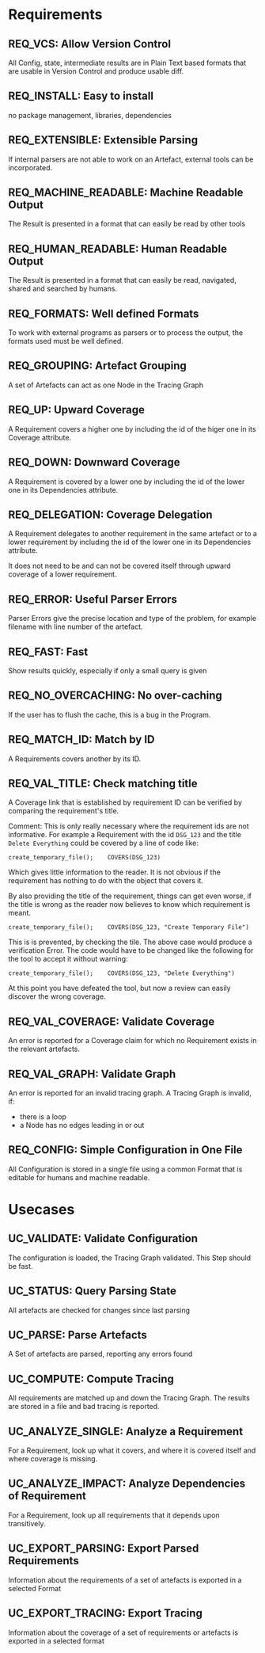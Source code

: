 
# Requirements

## REQ_VCS: Allow Version Control


All Config, state, intermediate results are in Plain Text based formats that are usable in
Version Control and produce usable diff.

## REQ_INSTALL: Easy to install

no package management, libraries, dependencies


## REQ_EXTENSIBLE: Extensible Parsing

If internal parsers are not able to work on an Artefact, external tools can be
incorporated.


## REQ_MACHINE_READABLE: Machine Readable Output

The Result is presented in a format that can easily be read by other tools

## REQ_HUMAN_READABLE: Human Readable Output

The Result is presented in a format that can easily be read, navigated, shared
and searched by humans.

## REQ_FORMATS: Well defined Formats

To work with external programs as parsers or to process the output, the formats used must be well
defined.

## REQ_GROUPING: Artefact Grouping

A set of Artefacts can act as one Node in the Tracing Graph

## REQ_UP: Upward Coverage

A Requirement covers a higher one by including the id of the higer one in its
Coverage attribute.

## REQ_DOWN: Downward Coverage


A Requirement is covered by a lower one by including the id of the lower one in
its Dependencies attribute.

## REQ_DELEGATION: Coverage Delegation

A Requirement delegates to another requirement in the same artefact or to
a lower requirement by including the id of the lower one in
its Dependencies attribute.

It does not need to be and can not be covered itself through upward coverage of a lower
requirement.

## REQ_ERROR: Useful Parser Errors

Parser Errors give the precise location and type of the problem, for example filename with
line number of the artefact.

## REQ_FAST: Fast

Show results quickly, especially if only a small query is given

## REQ_NO_OVERCACHING: No over-caching

If the user has to flush the cache, this is a bug in the Program.


## REQ_MATCH_ID: Match by ID

A Requirements covers another by its ID.

## REQ_VAL_TITLE: Check matching title

A Coverage link that is established by requirement ID can be verified by
comparing the requirement's title.

Comment:
This is only really necessary where the requirement ids are not informative.
For example a Requirement with the id `DSG_123` and the title `Delete Everything`
could be covered by a line of code like:

    create_temporary_file();    COVERS(DSG_123)

Which gives little information to the reader. It is not obvious if the
requirement has nothing to do with the object that covers it.

By also providing the title of the requirement, things can get even worse, if
the title is wrong as the reader now believes to know which requirement is
meant.

    create_temporary_file();    COVERS(DSG_123, "Create Temporary File")

This is is prevented, by checking the tile. The above case would produce
a verification Error. The code would have to be changed like the following for
the tool to accept it without warning:

    create_temporary_file();    COVERS(DSG_123, "Delete Everything")

At this point you have defeated the tool, but now a review can easily discover
the wrong coverage.


## REQ_VAL_COVERAGE: Validate Coverage

An error is reported for a Coverage claim for which no Requirement exists in the
relevant artefacts.

## REQ_VAL_GRAPH: Validate Graph

An error is reported for an invalid tracing graph. A Tracing Graph is invalid,
if:
*   there is a loop
*   a Node has no edges leading in or out


##  REQ_CONFIG: Simple Configuration in One File

All Configuration is stored in a single file using a common Format that is
editable for humans and machine readable.

# Usecases

## UC_VALIDATE: Validate Configuration

The configuration is loaded, the Tracing Graph validated. This Step should be fast.

## UC_STATUS: Query Parsing State

All artefacts are checked for changes since last parsing

## UC_PARSE: Parse Artefacts

A Set of artefacts are parsed, reporting any errors found

## UC_COMPUTE: Compute Tracing

All requirements are matched up and down the Tracing Graph. The results are
stored in a file and bad tracing is reported.

## UC_ANALYZE_SINGLE: Analyze a Requirement

For a Requirement, look up what it covers, and where it is covered itself and
where coverage is missing.

## UC_ANALYZE_IMPACT: Analyze Dependencies of Requirement

For a Requirement, look up all requirements that it depends upon transitively.

## UC_EXPORT_PARSING: Export Parsed Requirements

Information about the requirements of a set of artefacts is exported in
a selected Format

## UC_EXPORT_TRACING: Export Tracing

Information about the coverage of a set of requirements or artefacts is exported
in a selected format
